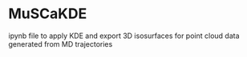 # MuSCaKDE
ipynb file to apply KDE and export 3D isosurfaces for point cloud data generated from MD trajectories
